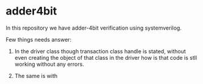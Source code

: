 # adder4bit

In this repository we have adder-4bit verification using systemverilog. 

Few things needs answer:

1. In the driver class though transaction class handle is stated, without even creating the object of that class in the driver how is that code is stll working without any errors. 

2. The same is with
